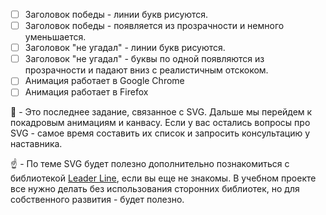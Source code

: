 - [ ] Заголовок победы - линии букв рисуются.
- [ ] Заголовок победы - появляется из прозрачности и немного уменьшается.
- [ ] Заголовок "не угадал" - линии букв рисуются.
- [ ] Заголовок "не угадал" - буквы по одной появляются из прозрачности и падают вниз с реалистичным отскоком.
- [ ] Анимация работает в Google Chrome
- [ ] Анимация работает в Firefox

:large_blue_diamond: - Это последнее задание, связанное с SVG. Дальше мы перейдем к покадровым анимациям и канвасу. Если у вас остались вопросы про SVG - самое время составить их список и запросить консультацию у наставника.

:point_up: - По теме SVG будет полезно дополнительно познакомиться с библиотекой [Leader Line](https://anseki.github.io/leader-line/), если вы еще не знакомы. В учебном проекте все нужно делать без использования сторонних библиотек, но для собственного развития - будет полезно.


